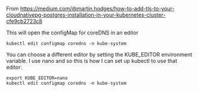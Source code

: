 From
https://medium.com/@martin.hodges/how-to-add-tls-to-your-cloudnativepg-postgres-installation-in-your-kubernetes-cluster-cfe9cb2723c8

This will open the configMap for coreDNS in an editor

```
kubectl edit configmap coredns -n kube-system
```

You can choose a different editor by setting the KUBE_EDITOR environment variable. I use nano and so this is how I can
set up kubectl to use that editor:

```
export KUBE_EDITOR=nano
kubectl edit configmap coredns -n kube-system
```